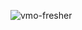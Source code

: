 ![vmo-fresher](https://github.com/phamluc0508/Management-Fresher/assets/138426697/02872a5d-3f28-4945-ab2f-451883e6c820)
